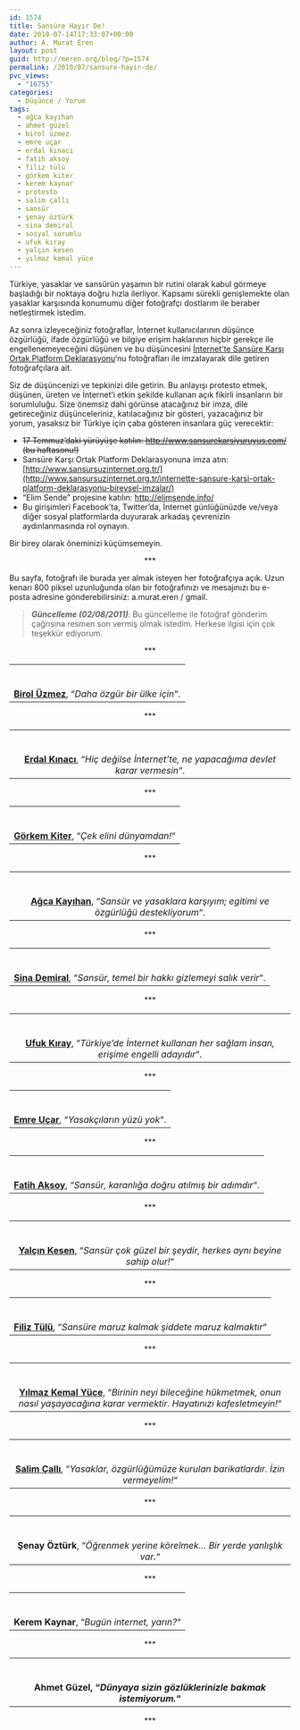 ```yaml
---
id: 1574
title: Sansüre Hayır De!
date: 2010-07-14T17:33:07+00:00
author: A. Murat Eren
layout: post
guid: http://meren.org/blog/?p=1574
permalink: /2010/07/sansure-hayir-de/
pvc_views:
  - "16755"
categories:
  - Düşünce / Yorum
tags:
  - ağca kayıhan
  - ahmet güzel
  - birol üzmez
  - emre uçar
  - erdal kınacı
  - fatih aksoy
  - filiz tülü
  - görkem kiter
  - kerem kaynar
  - protesto
  - salim çallı
  - sansür
  - şenay öztürk
  - sina demiral
  - sosyal sorumlu
  - ufuk kıray
  - yalçın kesen
  - yılmaz kemal yüce
---
```

Türkiye, yasaklar ve sansürün yaşamın bir rutini olarak kabul görmeye başladığı bir noktaya doğru hızla ilerliyor. Kapsamı sürekli genişlemekte olan yasaklar karşısında konumumu diğer fotoğrafçı dostlarım ile beraber netleştirmek istedim.

Az sonra izleyeceğiniz fotoğraflar, İnternet kullanıcılarının düşünce özgürlüğü, ifade özgürlüğü ve bilgiye erişim haklarının hiçbir gerekçe ile engellenemeyeceğini düşünen ve bu düşüncesini [İnternet’te Sansüre Karşı Ortak Platform Deklarasyonu](http://meren.org/blog/sansure-karsi-ortak-platform-deklarasyonu/)&#8216;nu fotoğrafları ile imzalayarak dile getiren fotoğrafçılara ait.

Siz de düşüncenizi ve tepkinizi dile getirin. Bu anlayışı protesto etmek, düşünen, üreten ve İnternet&#8217;i etkin şekilde kullanan açık fikirli insanların bir sorumluluğu. Size önemsiz dahi görünse atacağınız bir imza, dile getireceğiniz düşünceleriniz, katılacağınız bir gösteri, yazacağınız bir yorum, yasaksız bir Türkiye için çaba gösteren insanlara güç verecektir:

  * <span style="text-decoration: line-through;">17 Temmuz&#8217;daki yürüyüşe katılın: <a href="http://www.sansurekarsiyuruyus.com/">http://www.sansurekarsiyuruyus.com/</a> (bu haftasonu!)</span><span style="text-decoration: line-through;"><br /> </span>
  * Sansüre Karşı Ortak Platform Deklarasyonuna imza atın: [http://www.sansursuzinternet.org.tr/](http://www.sansursuzinternet.org.tr/internette-sansure-karsi-ortak-platform-deklarasyonu-bireysel-imzalar/)
  * &#8220;Elim Sende&#8221; projesine katılın: <http://elimsende.info/>
  * Bu girişimleri Facebook&#8217;ta, Twitter&#8217;da, İnternet günlüğünüzde ve/veya diğer sosyal platformlarda duyurarak arkadaş çevrenizin aydınlanmasında rol oynayın.

Bir birey olarak öneminizi küçümsemeyin.

<p style="text-align: center;">
  ***
</p>

Bu sayfa, fotoğrafı ile burada yer almak isteyen her fotoğrafçıya açık. Uzun kenarı 800 piksel uzunluğunda olan bir fotoğrafınızı ve mesajınızı bu e-posta adresine gönderebilirsiniz: a.murat.eren / gmail.

> **_Güncelleme (02/08/2011)_**: Bu güncelleme ile fotoğraf gönderim çağrısına resmen son vermiş olmak istedim. Herkese ilgisi için çok teşekkür ediyorum.

<p style="text-align: center;">
  ***
</p>

<table border="0" width="100%">
  <tr>
    <td align="center">
      <img title="Birol Üzmez" src="http://meren.org/images/sansur/birol_uzmez.jpg" border="0" alt="" /><br /> <br class="blank" /><br /> <a href="http://photomoment.bg/biroluzmez"><strong>Birol Üzmez</strong></a>, &#8220;<em>Daha özgür bir ülke için</em>&#8220;.
    </td>
  </tr>
</table>

<p style="text-align: center;">
  ***
</p>

<table border="0" width="100%">
  <tr>
    <td align="center">
      <img title="Erdal Kınacı" src="http://meren.org/images/sansur/erdal_kinaci.jpg" border="0" alt="" /><br /> <br class="blank" /><br /> <a href="http://www.erdalkinaci.daportfolio.com/"><strong>Erdal Kınacı</strong></a>, &#8220;<em>Hiç değilse İnternet&#8217;te, ne yapacağıma devlet karar vermesin</em>&#8220;.
    </td>
  </tr>
</table>

<p style="text-align: center;">
  ***
</p>

<table border="0" width="100%">
  <tr>
    <td align="center">
      <img title="Görkem Kiter" src="http://meren.org/images/sansur/gorkem_kiter.jpg" border="0" alt="" /><br /> <br class="blank" /><br /> <a href="http://www.flickr.com/people/gorkemkiter/"><strong>Görkem Kiter</strong></a>, &#8220;<em>Çek elini dünyamdan!</em>&#8220;
    </td>
  </tr>
</table>

<p style="text-align: center;">
  ***
</p>

<table border="0" width="100%">
  <tr>
    <td align="center">
      <img title="Ağca Kayıhan" src="http://meren.org/images/sansur/agca_kayihan.jpg" border="0" alt="" /><br /> <br class="blank" /><br /> <a href="http://www.agcaphotography.com/"><strong>Ağca Kayıhan</strong></a>, &#8220;<em>Sansür ve yasaklara karşıyım; egitimi ve özgürlüğü destekliyorum</em>&#8220;.
    </td>
  </tr>
</table>

<p style="text-align: center;">
  ***
</p>

<table border="0" width="100%">
  <tr>
    <td align="center">
      <img title="Sina Demiral" src="http://meren.org/images/sansur/sina_demiral.jpg" border="0" alt="" /><br /> <br class="blank" /><br /> <a href="http://www.sinademiral.com"><strong>Sina Demiral</strong></a>, &#8220;<em>Sansür, temel bir hakkı gizlemeyi salık verir</em>&#8220;.
    </td>
  </tr>
</table>

<p style="text-align: center;">
  ***
</p>

<table border="0" width="100%">
  <tr>
    <td align="center">
      <img title="Ufuk Kıray" src="http://meren.org/images/sansur/ufuk_kiray.jpg" border="0" alt="" /><br /> <br class="blank" /><br /> <a href="http://ufukcry.deviantart.com/"><strong>Ufuk Kıray</strong></a>, &#8220;<em>Türkiye&#8217;de İnternet kullanan her sağlam insan, erişime engelli adayıdır</em>&#8220;.
    </td>
  </tr>
</table>

<p style="text-align: center;">
  ***
</p>

<table border="0" width="100%">
  <tr>
    <td align="center">
      <img title="Emre Uçar" src="http://meren.org/images/sansur/emre_ucar.jpg" border="0" alt="" /><br /> <br class="blank" /><br /> <a href="http://www.flickr.com/photos/emreucar/"><strong>Emre Uçar</strong></a>, &#8220;<em>Yasakçıların yüzü yok</em>&#8220;.
    </td>
  </tr>
</table>

<p style="text-align: center;">
  ***
</p>

<table border="0" width="100%">
  <tr>
    <td align="center">
      <img title="Fatih Aksoy" src="http://meren.org/images/sansur/fatih_aksoy.jpg" border="0" alt="" /><br /> <br class="blank" /><br /> <strong><a href="http://www.fotokritik.com/kullanici/fffatih">Fatih Aksoy</a></strong>, &#8220;<em>Sansür, karanlığa doğru atılmış bir adımdır</em>&#8220;.
    </td>
  </tr>
</table>

<p style="text-align: center;">
  ***
</p>

<table border="0" width="100%">
  <tr>
    <td align="center">
      <img title="Yalçın Kesen" src="http://meren.org/images/sansur/yalcin_kesen.jpg" border="0" alt="" /><br /> <br class="blank" /><br /> <strong><a href="http://viiphoto.ning.com/profile/yalcinkesen ">Yalçın Kesen</a></strong>, &#8220;<em>Sansür çok güzel bir şeydir, herkes aynı beyine sahip olur!</em>&#8220;
    </td>
  </tr>
</table>

<p style="text-align: center;">
  ***
</p>

<table border="0" width="100%">
  <tr>
    <td align="center">
      <img title="Filiz Tülü" src="http://meren.org/images/sansur/filiz_tulu.jpg" border="0" alt="" /><br /> <br class="blank" /><br /> <strong><a href="http://www.filiztulu.com/">Filiz Tülü</a></strong>, &#8220;<em>Sansüre maruz kalmak şiddete maruz kalmaktır</em>&#8220;
    </td>
  </tr>
</table>

<p style="text-align: center;">
  ***
</p>

<table border="0" width="100%">
  <tr>
    <td align="center">
      <img title="Yılmaz Kemal Yüce" src="http://meren.org/images/sansur/yilmaz_kemal_yuce.jpg" border="0" alt="" /><br /> <br class="blank" /><br /> <strong><a href="http://twitter.com/ykyuce">Yılmaz Kemal Yüce</a></strong>, &#8220;<em>Birinin neyi bileceğine hükmetmek, onun nasıl yaşayacağına karar vermektir. Hayatınızı kafesletmeyin!</em>&#8220;
    </td>
  </tr>
</table>

<p style="text-align: center;">
  ***
</p>

<table border="0" width="100%">
  <tr>
    <td align="center">
      <img title="Salim Çallı" src="http://meren.org/images/sansur/salim_calli.jpg" border="0" alt="" /><br /> <br class="blank" /><br /> <strong><a href="http://sacalli.deviantart.com/">Salim Çallı</a></strong>, &#8220;<em>Yasaklar, özgürlüğümüze kurulan barikatlardır. İzin vermeyelim!</em>&#8220;
    </td>
  </tr>
</table>

<p style="text-align: center;">
  ***
</p>

<table border="0" width="100%">
  <tr>
    <td align="center">
      <img title="Şenay Öztürk" src="http://meren.org/images/sansur/senay_ozturk.jpg" border="0" alt="" /><br /> <br class="blank" /><br /> <strong>Şenay Öztürk</strong>, &#8220;<em>Öğrenmek yerine körelmek&#8230; Bir yerde yanlışlık var.</em>&#8220;
    </td>
  </tr>
</table>

<p style="text-align: center;">
  ***
</p>

<table border="0" width="100%">
  <tr>
    <td align="center">
      <img title="Kerem Kaynar" src="http://meren.org/images/sansur/kerem_kaynar.jpg" border="0" alt="" /><br /> <br class="blank" /><br /> <strong>Kerem Kaynar</strong>, &#8220;<em>Bugün internet, yarın?</em>&#8220;
    </td>
  </tr>
</table>

<p style="text-align: center;">
  ***
</p>

<table border="0" width="100%">
  <tr>
    <td align="center">
      <img title="Ahmet Güzel" src="http://meren.org/images/sansur/ahmet_guzel.jpg" border="0" alt="" /><br /> <br class="blank" /><br /> <strong>Ahmet Güzel, &#8220;<em>Dünyaya sizin gözlüklerinizle bakmak istemiyorum.</em>&#8220;</strong>
    </td>
  </tr>
</table>

<p style="text-align: center;">
  ***
</p>